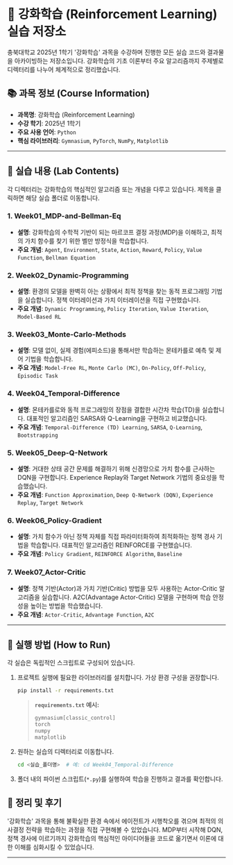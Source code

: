 # 🤖 강화학습 (Reinforcement Learning) 실습 저장소

충북대학교 2025년 1학기 '강화학습' 과목을 수강하며 진행한 모든 실습 코드와 결과물을 아카이빙하는 저장소입니다. 강화학습의 기초 이론부터 주요 알고리즘까지 주제별로 디렉터리를 나누어 체계적으로 정리했습니다.

## 📚 과목 정보 (Course Information)

- **과목명**: 강화학습 (Reinforcement Learning)
- **수강 학기**: 2025년 1학기
- **주요 사용 언어**: `Python`
- **핵심 라이브러리**: `Gymnasium`, `PyTorch`, `NumPy`, `Matplotlib`

---

## 📂 실습 내용 (Lab Contents)

각 디렉터리는 강화학습의 핵심적인 알고리즘 또는 개념을 다루고 있습니다. 제목을 클릭하면 해당 실습 폴더로 이동합니다.

### 1. Week01_MDP-and-Bellman-Eq
- **설명**: 강화학습의 수학적 기반이 되는 마르코프 결정 과정(MDP)을 이해하고, 최적의 가치 함수를 찾기 위한 벨만 방정식을 학습합니다.
- **주요 개념**: `Agent`, `Environment`, `State`, `Action`, `Reward`, `Policy`, `Value Function`, `Bellman Equation`

### 2. Week02_Dynamic-Programming
- **설명**: 환경의 모델을 완벽히 아는 상황에서 최적 정책을 찾는 동적 프로그래밍 기법을 실습합니다. 정책 이터레이션과 가치 이터레이션을 직접 구현했습니다.
- **주요 개념**: `Dynamic Programming`, `Policy Iteration`, `Value Iteration`, `Model-Based RL`

### 3. Week03_Monte-Carlo-Methods
- **설명**: 모델 없이, 실제 경험(에피소드)을 통해서만 학습하는 몬테카를로 예측 및 제어 기법을 학습합니다.
- **주요 개념**: `Model-Free RL`, `Monte Carlo (MC)`, `On-Policy`, `Off-Policy`, `Episodic Task`

### 4. Week04_Temporal-Difference
- **설명**: 몬테카를로와 동적 프로그래밍의 장점을 결합한 시간차 학습(TD)을 실습합니다. 대표적인 알고리즘인 SARSA와 Q-Learning을 구현하고 비교했습니다.
- **주요 개념**: `Temporal-Difference (TD) Learning`, `SARSA`, `Q-Learning`, `Bootstrapping`

### 5. Week05_Deep-Q-Network
- **설명**: 거대한 상태 공간 문제를 해결하기 위해 신경망으로 가치 함수를 근사하는 DQN을 구현합니다. Experience Replay와 Target Network 기법의 중요성을 학습했습니다.
- **주요 개념**: `Function Approximation`, `Deep Q-Network (DQN)`, `Experience Replay`, `Target Network`

### 6. Week06_Policy-Gradient
- **설명**: 가치 함수가 아닌 정책 자체를 직접 파라미터화하여 최적화하는 정책 경사 기법을 학습합니다. 대표적인 알고리즘인 REINFORCE를 구현했습니다.
- **주요 개념**: `Policy Gradient`, `REINFORCE Algorithm`, `Baseline`

### 7. Week07_Actor-Critic
- **설명**: 정책 기반(Actor)과 가치 기반(Critic) 방법을 모두 사용하는 Actor-Critic 알고리즘을 실습합니다. A2C(Advantage Actor-Critic) 모델을 구현하며 학습 안정성을 높이는 방법을 학습했습니다.
- **주요 개념**: `Actor-Critic`, `Advantage Function`, `A2C`

---

## 🚀 실행 방법 (How to Run)

각 실습은 독립적인 스크립트로 구성되어 있습니다.

1.  프로젝트 실행에 필요한 라이브러리를 설치합니다. 가상 환경 구성을 권장합니다.
    ```bash
    pip install -r requirements.txt
    ```
    > **`requirements.txt` 예시:**
    > ```txt
    > gymnasium[classic_control]
    > torch
    > numpy
    > matplotlib
    > ```

2.  원하는 실습의 디렉터리로 이동합니다.
    ```bash
    cd <실습_폴더명>  # 예: cd Week04_Temporal-Difference
    ```

3.  폴더 내의 파이썬 스크립트(`*.py`)를 실행하여 학습을 진행하고 결과를 확인합니다.

## 📝 정리 및 후기

'강화학습' 과목을 통해 불확실한 환경 속에서 에이전트가 시행착오를 겪으며 최적의 의사결정 전략을 학습하는 과정을 직접 구현해볼 수 있었습니다. MDP부터 시작해 DQN, 정책 경사에 이르기까지 강화학습의 핵심적인 아이디어들을 코드로 옮기면서 이론에 대한 이해를 심화시킬 수 있었습니다.

---
